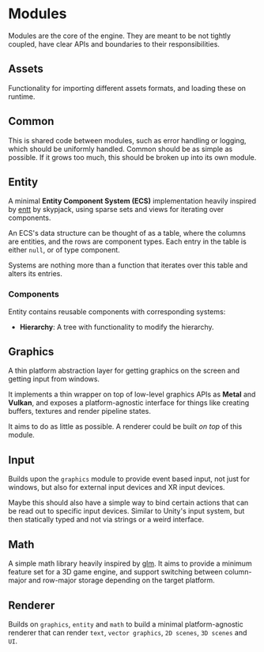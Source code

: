 # Modules

Modules are the core of the engine. They are meant to be not tightly coupled, have clear APIs 
and boundaries to their responsibilities.

## Assets

Functionality for importing different assets formats, and loading these on runtime. 

## Common

This is shared code between modules, such as error handling or logging, which should be
uniformly handled. Common should be as simple as possible. If it grows too much, this should be broken up
into its own module. 

## Entity

A minimal **Entity Component System (ECS)** implementation heavily inspired by [entt](https://github.com/skypjack/entt) by 
skypjack, using sparse sets and views for iterating over components. 

An ECS's data structure can be thought of as a table, where the columns are entities, and the rows are 
component types. Each entry in the table is either `null`, or of type component. 

Systems are nothing more than a function that iterates over this table and alters its entries.

### Components

Entity contains reusable components with corresponding systems:

- **Hierarchy**: A tree with functionality to modify the hierarchy. 

## Graphics

A thin platform abstraction layer for getting graphics on the screen and getting input from windows. 

It implements a thin wrapper on top of low-level graphics APIs as **Metal** and **Vulkan**, and exposes
a platform-agnostic interface for things like creating buffers, textures and render pipeline states.

It aims to do as little as possible. A renderer could be built *on top* of this module.

## Input

Builds upon the `graphics` module to provide event based input, not just for windows, but also for external
input devices and XR input devices.

Maybe this should also have a simple way to bind certain actions that can be read out to specific input devices.
Similar to Unity's input system, but then statically typed and not via strings or a weird interface. 

## Math

A simple math library heavily inspired by [glm](https://github.com/g-truc/glm). It aims to provide a minimum 
feature set for a 3D game engine, and support switching between column-major and row-major storage depending 
on the target platform.

## Renderer

Builds on `graphics`, `entity` and `math` to build a minimal platform-agnostic renderer that can render `text`, `vector graphics`, 
`2D scenes`, `3D scenes` and `UI`.